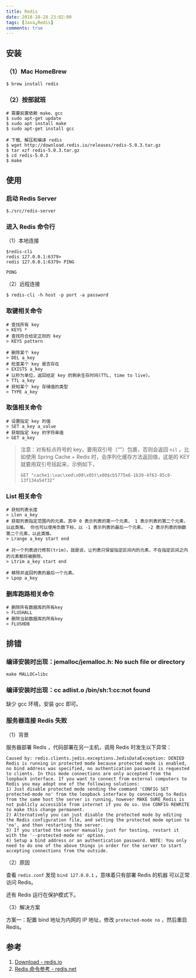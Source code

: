 ```yaml
---
title: Redis
date: 2018-10-28 23:02:00
tags: [Java,Redis]
comments: true
---
```


## 安装

### （1）Mac HomeBrew

```shell
$ brew install redis
```

### （2）按部就班

```shell
# 需要前置依赖 make、gcc
$ sudo apt-get update
$ sudo apt install make
$ sudo apt-get install gcc

# 下载、解压和编译 redis
$ wget http://download.redis.io/releases/redis-5.0.3.tar.gz
$ tar xzf redis-5.0.3.tar.gz
$ cd redis-5.0.3
$ make
```

## 使用

### 启动 Redis Server

```shell
$./src/redis-server
```

### 进入 Redis 命令行

（1）本地连接

```shell
$redis-cli
redis 127.0.0.1:6379>
redis 127.0.0.1:6379> PING

PONG
```

（2）远程连接

```shell
$ redis-cli -h host -p port -a password
```

### 取键相关命令

```shell
# 查找所有 key
> KEYS *
# 查找符合给定正则的 key
> KEYS pattern

# 删除某个 key
> DEL a_key
# 检查某个 key 是否存在
> EXISTS a_key
# 以秒为单位，返回给定 key 的剩余生存时间(TTL, time to live)。
> TTL a_key
# 获知某个 key 存储值的类型
> TYPE a_key
```

### 取值相关命令

```shell
# 设置指定 key 的值
> SET a_key a_value
# 获取指定 key 的字符串值
> GET a_key
```

> 注意：对有标点符号的 key，要用双引号（“”）包裹，否则会返回 `nil` 。比如使用 Spring Cache + Redis 时，会序列化缓存方法返回值，这是的 KEY 就要用双引号括起来，示例如下，
>
> `GET "cache1:\xac\xed\x00\x05t\x00$cb5775e6-1b39-4f63-85c8-13f134a54f32"`

### List 相关命令

```shell
# 获知列表长度
> Llen a_key
# 获取列表指定范围内的元素。其中 0 表示列表的第一个元素， 1 表示列表的第二个元素，以此类推。 你也可以使用负数下标，以 -1 表示列表的最后一个元素， -2 表示列表的倒数第二个元素，以此类推。
> Lrange a_key start end

# 对一个列表进行修剪(trim)，就是说，让列表只保留指定区间内的元素，不在指定区间之内的元素都将被删除。
> Ltrim a_key start end

# 移除并返回列表的最后一个元素。
> Lpop a_key
```

### 删库跑路相关命令

```shell
# 删除所有数据库的所有key
> FLUSHALL
# 删除当前数据库的所有key
> FLUSHDB
```

## 排错

### 编译安装时出现：jemalloc/jemalloc.h: No such file or directory

```
make MALLOC=libc
```

### 编译安装时出现：cc adlist.o /bin/sh:1:cc:not found

 缺少 gcc 环境，安装 gcc 即可。

### 服务器连接 Redis 失败

（1）背景

服务器部署 Redis ，代码部署在另一主机，调用 Redis 时发生以下异常：

```
Caused by: redis.clients.jedis.exceptions.JedisDataException: DENIED Redis is running in protected mode because protected mode is enabled, no bind address was specified, no authentication password is requested to clients. In this mode connections are only accepted from the loopback interface. If you want to connect from external computers to Redis you may adopt one of the following solutions: 
1) Just disable protected mode sending the command 'CONFIG SET protected-mode no' from the loopback interface by connecting to Redis from the same host the server is running, however MAKE SURE Redis is not publicly accessible from internet if you do so. Use CONFIG REWRITE to make this change permanent.
2) Alternatively you can just disable the protected mode by editing the Redis configuration file, and setting the protected mode option to 'no', and then restarting the server.
3) If you started the server manually just for testing, restart it with the '--protected-mode no' option. 
4) Setup a bind address or an authentication password. NOTE: You only need to do one of the above things in order for the server to start accepting connections from the outside.
```

（2）原因

查看 `redis.conf` 发现 `bind 127.0.0.1` ，意味着只有部署 Redis 的机器 可以正常访问 Redis。

还有 Redis 运行在保护模式下。

（3）解决方案

方案一：配置 bind 地址为内网的 IP 地址，修改 `protected-mode no` ，然后重启 Redis。

## 参考

1. [Download - redis.io](https://redis.io/download)
2. [Redis 命令参考 - redis.net](http://www.redis.net.cn/order/)